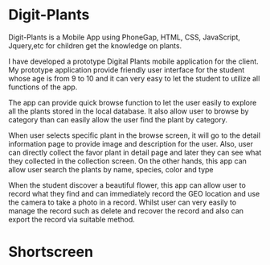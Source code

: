 # Digit-Plants
Digit-Plants is a Mobile App using PhoneGap, HTML, CSS, JavaScript, Jquery,etc for children get the knowledge on plants.

I have developed a prototype Digital Plants mobile application for the client. My prototype application provide friendly user interface for the student whose age is from 9 to 10 and it can very easy to let the student to utilize all functions of the app. 

The app can provide quick browse function to let the user easily to explore all the plants stored in the local database. It also allow user to browse by category than can easily allow the user find the plant by category. 

When user selects specific plant in the browse screen, it will go to the detail information page to provide image and description for the user. Also, user can directly collect the favor plant in detail page and later they can see what they collected in the collection screen. On the other hands, this app can allow user search the plants by name, species, color and type 

When the student discover a beautiful flower, this app can allow user to record what they find and can immediately record the GEO location and use the camera to take a photo in a record. Whilst user can very easily to manage the record such as delete and recover the record and also can export the record via suitable method.

# Shortscreen
